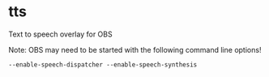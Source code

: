 # tts

Text to speech overlay for OBS

Note: OBS may need to be started with the following command line options!

```
--enable-speech-dispatcher --enable-speech-synthesis
```
